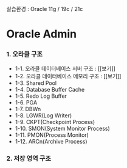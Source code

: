 실습환경 : Oracle 11g / 19c / 21c



# Oracle Admin

### 1. 오라클 구조
- 1-1. 오라클 데이터베이스 서버 구조 : [[보기]]
- 1-2. 오라클 데이터베이스 메모리 구조 : [[보기]]
- 1-3. Shared Pool
- 1-4. Database Buffer Cache
- 1-5. Redo Log Buffer
- 1-6. PGA
- 1-7. DBWn
- 1-8. LGWR(Log Writer)
- 1-9. CKPT(Checkpoint Process)
- 1-10. SMON(System Monitor Process)
- 1-11. PMON(Process Monitor)
- 1-12. ARCn(Archive Process)

### 2. 저장 영역 구조
